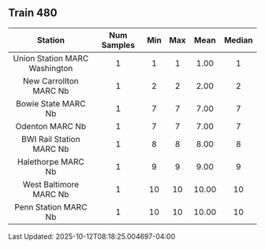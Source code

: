 ## Train 480

| Station | Num Samples | Min | Max | Mean | Median |
| :-----: | :---------: | :-: | :-: | :--: | :----: |
| Union Station MARC Washington | 1 | 1 | 1 | 1.00 | 1 |
| New Carrollton MARC Nb | 1 | 2 | 2 | 2.00 | 2 |
| Bowie State MARC Nb | 1 | 7 | 7 | 7.00 | 7 |
| Odenton MARC Nb | 1 | 7 | 7 | 7.00 | 7 |
| BWI Rail Station MARC Nb | 1 | 8 | 8 | 8.00 | 8 |
| Halethorpe MARC Nb | 1 | 9 | 9 | 9.00 | 9 |
| West Baltimore MARC Nb | 1 | 10 | 10 | 10.00 | 10 |
| Penn Station MARC Nb | 1 | 10 | 10 | 10.00 | 10 |


Last Updated: 2025-10-12T08:18:25.004697-04:00